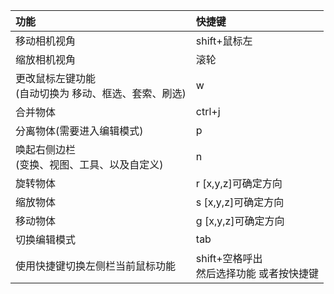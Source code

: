 







| 功能                                                      | 快捷键                                         |
| :-------------------------------------------------------- | :--------------------------------------------- |
| 移动相机视角                                              | shift+鼠标左                                   |
| 缩放相机视角                                              | 滚轮                                           |
| 更改鼠标左键功能<br />(自动切换为 移动、框选、套索、刷选) | w                                              |
| 合并物体                                                  | ctrl+j                                         |
| 分离物体(需要进入编辑模式)                                | p                                              |
| 唤起右侧边栏 <br /> (变换、视图、工具、以及自定义)        | n                                              |
| 旋转物体                                                  | r [x,y,z]可确定方向                            |
| 缩放物体                                                  | s [x,y,z]可确定方向                            |
| 移动物体                                                  | g [x,y,z]可确定方向                            |
| 切换编辑模式                                              | tab                                            |
| 使用快捷键切换左侧栏当前鼠标功能                          | shift+空格呼出 <br />然后选择功能 或者按快捷键 |



